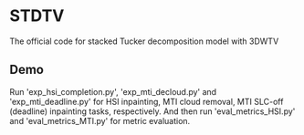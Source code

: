# STDTV
The official code for stacked Tucker decomposition model with 3DWTV

## Demo
Run 'exp_hsi_completion.py', 'exp_mti_decloud.py' and 'exp_mti_deadline.py' for HSI inpainting, MTI cloud removal, MTI SLC-off (deadline) inpainting tasks, respectively. And then run 'eval_metrics_HSI.py' and 'eval_metrics_MTI.py' for metric evaluation. 
